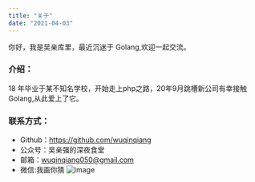 ```yaml
---
title: "关于"
date: "2021-04-03"
---
```


你好，我是吴亲库里，最近沉迷于 Golang,欢迎一起交流。

### 介绍：

18 年毕业于某不知名学校，开始走上php之路，20年9月跳槽新公司有幸接触 Golang,从此爱上了它。

### 联系方式：

- Github：https://github.com/wuqinqiang
- 公众号：吴亲强的深夜食堂
- 邮箱：wuqinqiang050@gmail.com
- 微信:我画你猜
  ![image](https://image.syst.top/image/wechat-qr.png)


